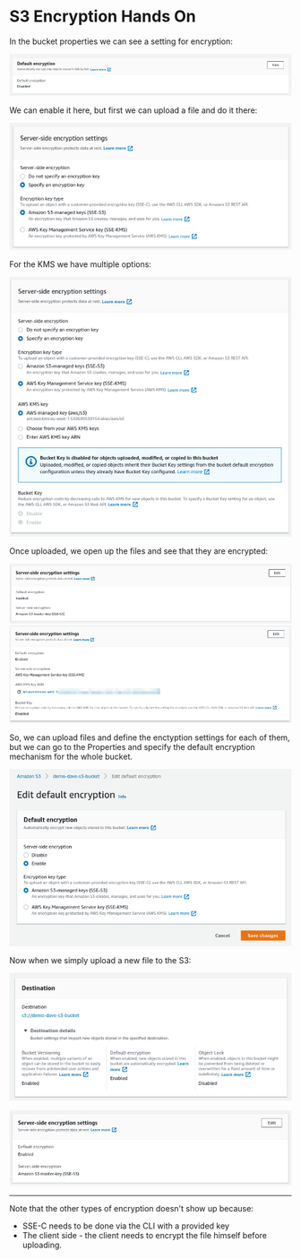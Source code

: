 # S3 Encryption Hands On

In the bucket properties we can see a setting for encryption:

![](img/2022-02-10-06-59-03.png)

We can enable it here, but first we can upload a file and do it there:

![](img/2022-02-10-07-00-25.png)

For the KMS we have multiple options:

![](img/2022-02-10-07-01-34.png)

Once uploaded, we open up the files and see that they are encrypted:

![](img/2022-02-10-07-02-51.png)
![](img/2022-02-10-07-03-14.png)

So, we can upload files and define the enctyption settings for each of them, but we can go to the Properties and specify the default encryption mechanism for the whole bucket.

![](img/2022-02-10-07-04-48.png)

Now when we simply upload a new file to the S3:

![](img/2022-02-10-07-05-47.png)

![](img/2022-02-10-07-06-05.png)

---

Note that the other types of encryption doesn't show up because:
- SSE-C needs to be done via the CLI with a provided key
- The client side - the client needs to encrypt the file himself before uploading.

